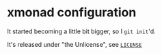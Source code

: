 # xmonad configuration

It started becoming a little bit bigger, so I `git init`'d.

It's released under "the Unlicense", see [`LICENSE`](./LICENSE)
